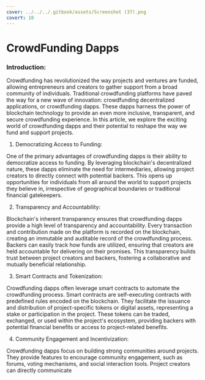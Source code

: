 ```yaml
---
cover: ../../../.gitbook/assets/Screenshot (37).png
coverY: 10
---
```


# CrowdFunding Dapps

### **Introduction**:

Crowdfunding has revolutionized the way projects and ventures are funded, allowing entrepreneurs and creators to gather support from a broad community of individuals. Traditional crowdfunding platforms have paved the way for a new wave of innovation: crowdfunding decentralized applications, or crowdfunding dapps. These dapps harness the power of blockchain technology to provide an even more inclusive, transparent, and secure crowdfunding experience. In this article, we explore the exciting world of crowdfunding dapps and their potential to reshape the way we fund and support projects.

1. Democratizing Access to Funding:

One of the primary advantages of crowdfunding dapps is their ability to democratize access to funding. By leveraging blockchain's decentralized nature, these dapps eliminate the need for intermediaries, allowing project creators to directly connect with potential backers. This opens up opportunities for individuals from all around the world to support projects they believe in, irrespective of geographical boundaries or traditional financial gatekeepers.

2. Transparency and Accountability:

Blockchain's inherent transparency ensures that crowdfunding dapps provide a high level of transparency and accountability. Every transaction and contribution made on the platform is recorded on the blockchain, creating an immutable and auditable record of the crowdfunding process. Backers can easily track how funds are utilized, ensuring that creators are held accountable for delivering on their promises. This transparency builds trust between project creators and backers, fostering a collaborative and mutually beneficial relationship.

3. Smart Contracts and Tokenization:

Crowdfunding dapps often leverage smart contracts to automate the crowdfunding process. Smart contracts are self-executing contracts with predefined rules encoded on the blockchain. They facilitate the issuance and distribution of project-specific tokens or digital assets, representing a stake or participation in the project. These tokens can be traded, exchanged, or used within the project's ecosystem, providing backers with potential financial benefits or access to project-related benefits.

4. Community Engagement and Incentivization:

Crowdfunding dapps focus on building strong communities around projects. They provide features to encourage community engagement, such as forums, voting mechanisms, and social interaction tools. Project creators can directly communicate
